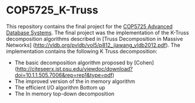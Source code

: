 # COP5725_K-Truss
This repository contains the final project for the [COP5725 Advanced Database Systems](http://www.cs.fsu.edu/~zhao/cop5725/project.html). The final project was the implementation of the K-Truss decomposition algorithms described in [Truss Decomposition in Massive Networks] (http://vldb.org/pvldb/vol5/p812_jiawang_vldb2012.pdf).
The implementation contains the following K Truss decomposition:
* The basic decomposition algorithm proposed by [Cohen] (http://citeseerx.ist.psu.edu/viewdoc/download?doi=10.1.1.505.7006&rep=rep1&type=pdf)
* The improved version of the in memory algorithm
* The efficient I/O algorithm Bottom up
* The In memory top-down decomposition 
